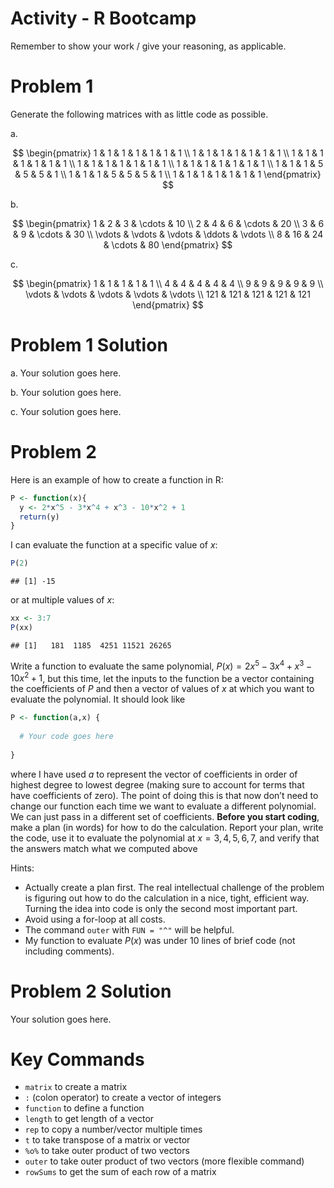 Activity - R Bootcamp
================

Remember to show your work / give your reasoning, as applicable.

# Problem 1

Generate the following matrices with as little code as possible.

a\.

$$
\begin{pmatrix}
1 & 1 & 1 & 1 & 1 & 1 & 1 \\
1 & 1 & 1 & 1 & 1 & 1 & 1 \\
1 & 1 & 1 & 1 & 1 & 1 & 1 \\
1 & 1 & 1 & 1 & 1 & 1 & 1 \\
1 & 1 & 1 & 1 & 1 & 1 & 1 \\
1 & 1 & 1 & 5 & 5 & 5 & 1 \\
1 & 1 & 1 & 5 & 5 & 5 & 1 \\
1 & 1 & 1 & 1 & 1 & 1 & 1 
\end{pmatrix}
$$

b\.

$$
\begin{pmatrix}
1 & 2 & 3 & \cdots & 10 \\
2 & 4 & 6 & \cdots & 20 \\
3 & 6 & 9 & \cdots & 30 \\
\vdots & \vdots & \vdots & \ddots & \vdots \\
8 & 16 & 24 & \cdots & 80
\end{pmatrix}
$$

c\.

$$
\begin{pmatrix}
1 & 1 & 1 & 1 & 1 \\
4 & 4 & 4 & 4 & 4 \\
9 & 9 & 9 & 9 & 9 \\
\vdots & \vdots & \vdots & \vdots & \vdots \\
121 & 121 & 121 & 121 & 121
\end{pmatrix}
$$

# Problem 1 Solution

a\. Your solution goes here.

b\. Your solution goes here.

c\. Your solution goes here.

# Problem 2

Here is an example of how to create a function in R:

``` r
P <- function(x){
  y <- 2*x^5 - 3*x^4 + x^3 - 10*x^2 + 1
  return(y)
}
```

I can evaluate the function at a specific value of $x$:

``` r
P(2)
```

    ## [1] -15

or at multiple values of $x$:

``` r
xx <- 3:7
P(xx)
```

    ## [1]   181  1185  4251 11521 26265

Write a function to evaluate the same polynomial,
$P(x)=2x^5-3x^4+x^3-10x^2+1$, but this time, let the inputs to the
function be a vector containing the coefficients of $P$ and then a
vector of values of $x$ at which you want to evaluate the polynomial. It
should look like

``` r
P <- function(a,x) {
  
  # Your code goes here
  
}
```

where I have used $a$ to represent the vector of coefficients in order
of highest degree to lowest degree (making sure to account for terms
that have coefficients of zero). The point of doing this is that now
don’t need to change our function each time we want to evaluate a
different polynomial. We can just pass in a different set of
coefficients. **Before you start coding**, make a plan (in words) for
how to do the calculation. Report your plan, write the code, use it to
evaluate the polynomial at $x = 3, 4, 5, 6, 7$, and verify that the
answers match what we computed above

Hints:

- Actually create a plan first. The real intellectual challenge of the
  problem is figuring out how to do the calculation in a nice, tight,
  efficient way. Turning the idea into code is only the second most
  important part.
- Avoid using a for-loop at all costs.
- The command `outer` with `FUN = "^"` will be helpful.
- My function to evaluate $P(x)$ was under 10 lines of brief code (not
  including comments).

# Problem 2 Solution

Your solution goes here.

# Key Commands

- `matrix` to create a matrix
- `:` (colon operator) to create a vector of integers
- `function` to define a function
- `length` to get length of a vector
- `rep` to copy a number/vector multiple times
- `t` to take transpose of a matrix or vector
- `%o%` to take outer product of two vectors
- `outer` to take outer product of two vectors (more flexible command)
- `rowSums` to get the sum of each row of a matrix
